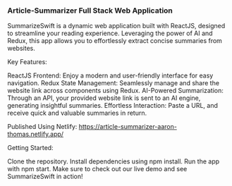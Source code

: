 ### Article-Summarizer Full Stack Web Application

SummarizeSwift is a dynamic web application built with ReactJS, designed to streamline your reading experience. Leveraging the power of AI and Redux, this app allows you to effortlessly extract concise summaries from websites.

Key Features:

ReactJS Frontend: Enjoy a modern and user-friendly interface for easy navigation.
Redux State Management: Seamlessly manage and share the website link across components using Redux.
AI-Powered Summarization: Through an API, your provided website link is sent to an AI engine, generating insightful summaries.
Effortless Interaction: Paste a URL, and receive quick and valuable summaries in return.

Published Using Netlify: https://article-summarizer-aaron-thomas.netlify.app/

Getting Started:

Clone the repository.
Install dependencies using npm install.
Run the app with npm start.
Make sure to check out our live demo and see SummarizeSwift in action!
